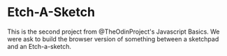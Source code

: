 # Etch-A-Sketch
This is the second project from @TheOdinProject's Javascript Basics. We were ask to build the browser version of something 
between a sketchpad and an Etch-a-sketch.
